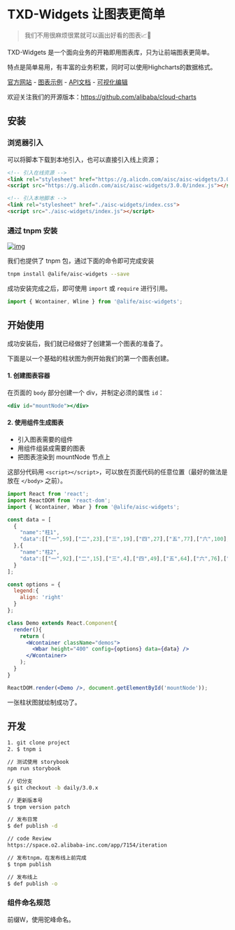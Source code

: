 # TXD-Widgets 让图表更简单

> 我们不用很麻烦很累就可以画出好看的图表📈🎉

TXD-Widgets 是一个面向业务的开箱即用图表库，只为让前端图表更简单。

特点是简单易用，有丰富的业务积累，同时可以使用Highcharts的数据格式。

[官方网站](https://widgets.alibaba-inc.com/) - [图表示例](https://widgets.alibaba-inc.com/example) - [API文档](https://widgets.alibaba-inc.com/documentation) - [可视化编辑](https://widgets.alibaba-inc.com/studio) 

欢迎关注我们的开源版本：https://github.com/alibaba/cloud-charts

## 安装

### 浏览器引入

可以将脚本下载到本地引入，也可以直接引入线上资源；

```html
<!-- 引入在线资源 -->
<link rel="stylesheet" href="https://g.alicdn.com/aisc/aisc-widgets/3.0.0/index.css">
<script src="https://g.alicdn.com/aisc/aisc-widgets/3.0.0/index.js"></script>
```

```html
<!-- 引入本地脚本 -->
<link rel="stylesheet" href="./aisc-widgets/index.css">
<script src="./aisc-widgets/index.js"></script>
```

### 通过 tnpm 安装

[![img](http://web.npm.alibaba-inc.com/badge/v/@alife/aisc-widgets.svg?style=flat-square)](http://web.npm.alibaba-inc.com/package/@alife/aisc-widgets)

我们也提供了 tnpm 包，通过下面的命令即可完成安装

```bash
tnpm install @alife/aisc-widgets --save
```

成功安装完成之后，即可使用 `import` 或 `require` 进行引用。

```jsx
import { Wcontainer, Wline } from '@alife/aisc-widgets';
```

## 开始使用

成功安装后，我们就已经做好了创建第一个图表的准备了。

下面是以一个基础的柱状图为例开始我们的第一个图表创建。

#### 1. 创建图表容器

在页面的 `body` 部分创建一个 div，并制定必须的属性 `id`：

```jsx
<div id="mountNode"></div>
```

#### 2. 使用组件生成图表

- 引入图表需要的组件
- 用组件组装成需要的图表
- 把图表渲染到 mountNode 节点上

这部分代码用 `<script></script>`，可以放在页面代码的任意位置（最好的做法是放在 `</body>` 之前）。

```jsx
import React from 'react';
import ReactDOM from 'react-dom';
import { Wcontainer, Wbar } from '@alife/aisc-widgets';

const data = [
  {
    "name":"柱1",
    "data":[["一",59],["二",23],["三",19],["四",27],["五",77],["六",100],["七",70],["八",61],["九",15]]
  },{
    "name":"柱2",
    "data":[["一",92],["二",15],["三",4],["四",49],["五",64],["六",76],["七",21],["八",100],["九",71]]
  }
];

const options = {
  legend:{
    align: 'right'
  }
};

class Demo extends React.Component{
  render(){
    return (
      <Wcontainer className="demos">
        <Wbar height="400" config={options} data={data} />
      </Wcontainer>
    );
  }
}

ReactDOM.render(<Demo />, document.getElementById('mountNode'));
```

一张柱状图就绘制成功了。

## 开发

```bash
1. git clone project
2. $ tnpm i

// 测试使用 storybook
npm run storybook

// 切分支
$ git checkout -b daily/3.0.x

// 更新版本号
$ tnpm version patch

// 发布日常
$ def publish -d

// code Review
https://space.o2.alibaba-inc.com/app/7154/iteration

// 发布tnpm，在发布线上前完成
$ tnpm publish

// 发布线上
$ def publish -o
```

### 组件命名规范

前缀W，使用驼峰命名。
